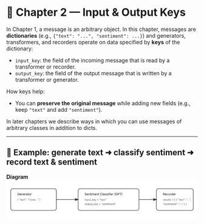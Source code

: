 # 🧩 Chapter 2 — Input & Output Keys

In Chapter 1, a message is an arbitrary object. In this chapter, messages are **dictionaries** (e.g., `{"text": "...", "sentiment": ...}`) and generators, transformers, and recorders operate on data specified by **keys** of the dictionary:

- `input_key`: the field of the incoming message that is read by a transformer or recorder.
- `output_key`: the field of the output message that is written by a transformer or generator.

How keys help:
- You can **preserve the original message** while adding new fields (e.g., keep `"text"` and add `"sentiment"`).

In later chapters we describe ways in which you can use messages of arbitrary classes in addition to dicts.

---

## 🔧 Example: generate text ➜ classify sentiment ➜ record text & sentiment

**Diagram**
![Example](diagram_1.svg)
